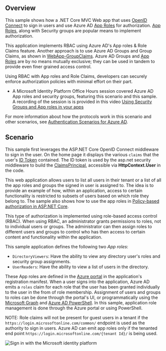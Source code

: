 ﻿## Overview

This sample shows how a .NET Core MVC Web app that uses [OpenID Connect](https://docs.microsoft.com/azure/active-directory/develop/v1-protocols-openid-connect-code) to sign in users and use Azure AD [App Roles](aka.ms/approles) for authorization. [App Roles](aka.ms/approles), along with Security groups are popular means to implement authorization.

This application implements RBAC using Azure AD's App roles & Role Claims feature. Another approach is to use Azure AD Groups and Group Claims, as shown in [WebApp-GroupClaims](../../5-WebApp-AuthZ/5-2-Groups/README.md). Azure AD Groups and [App Roles](aka.ms/approles) are by no means mutually exclusive; they can be used in tandem to provide even finer grained access control.

Using RBAC with App roles and Role Claims, developers can securely enforce authorization policies with minimal effort on their part.

- A Microsoft Identity Platform Office Hours session covered Azure AD App roles and security groups, featuring this scenario and this sample. A recording of the session is is provided in this video [Using Security Groups and App roles in your apps](https://www.youtube.com/watch?v=LRoc-na27l0)

For more information about how the protocols work in this scenario and other scenarios, see [Authentication Scenarios for Azure AD](http://go.microsoft.com/fwlink/?LinkId=394414).

## Scenario

This sample first leverages the ASP.NET Core OpenID Connect middleware to sign in the user. On the home page it displays the various `claims` that the user's [ID Token](https://docs.microsoft.com/azure/active-directory/develop/id-tokens) contained. The ID token is used by the asp.net security middleware to build the [ClaimsPrincipal](https://docs.microsoft.com/dotnet/api/system.security.claims.claimsprincipal), accessible via **HttpContext.User** in the code.

This web application allows users to list all users in their tenant or a list of all the app roles and groups the signed in user is assigned to. The idea is to provide an example of how, within an application, access to certain functionality is restricted to subsets of users based on which role they belong to. The sample also shows how to use the app roles in [Policy-based authorization in ASP.NET Core](https://docs.microsoft.com/aspnet/core/security/authorization/policies).

This type of authorization is implemented using role-based access control (RBAC). When using RBAC, an administrator grants permissions to roles, not to individual users or groups. The administrator can then assign roles to different users and groups to control who has then access to certain content and functionality within the application.  

This sample application defines the following two *App roles*:

- `DirectoryViewers`: Have the ability to view any directory user's roles and security group assignments.
- `UserReaders`: Have the ability to view a list of users in the directory.

These App roles are defined in the [Azure portal](https://portal.azure.com) in the application's registration manifest.  When a user signs into the application, Azure AD emits a `roles` claim for each role that the user has been granted individually to the user in the from of role membership. Assignment of users and groups to roles can be done through the portal's UI, or programmatically using the [Microsoft Graph](https://graph.microsoft.com) and [Azure AD PowerShell](https://docs.microsoft.com/powershell/module/azuread).  In this sample, application role management is done through the Azure portal or using PowerShell.

NOTE: Role claims will not be present for guest users in a tenant if the `https://login.microsoftonline.com/common/` endpoint is used as the authority to sign in users. Azure AD can emit app roles only if the tenanted end point `https://login.microsoftonline.com/{tenant Id}/` is being used.

![Sign in with the Microsoft identity platform](ReadmeFiles/topology.png)
